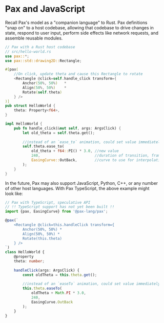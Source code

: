 # Pax and JavaScript

Recall Pax's model as a "companion language" to Rust.  Pax definitions "snap on" to a host codebase, allowing that codebase to drive changes in state, respond to user input, perform side effects like network requests, and assemble reusable modules.

```rust
// Pax with a Rust host codebase
// src/hello-world.rs
use pax::*;
use pax::std::drawing2D::Rectangle;

#[pax(
    //On click, update theta and cause this Rectangle to rotate
    <Rectangle @click=self.handle_click transform={
        Anchor(50%, 50%)   * 
        Align(50%, 50%)    * 
        Rotate(self.theta) 
    } />
)]
pub struct HelloWorld {
    theta: Property<f64>,
}

impl HelloWorld {
    pub fn handle_click(&mut self, args: ArgsClick) {
        let old_theta = self.theta.get();
        
        //instead of an `ease_to` animation, could set value immediately with `self.theta.set(...)`
        self.theta.ease_to(
            old_theta + f64::PI() * 3.0, //new value
            240,                         //duration of transition, frames
            EasingCurve::OutBack,        //curve to use for interpolation 
        );
    }
}
```

In the future, Pax may also support JavaScript, Python, C++, or any number of other host languages.  With Pax TypeScript, the above example might look like:

```typescript
// Pax with TypeScript, speculative API
// !! TypeScript support has not yet been built !!
import {pax, EasingCurve} from '@pax-lang/pax';

@pax(`
    <Rectangle @click=this.handleClick transform={
        Anchor(50%, 50%) *
        Align(50%, 50%) *
        Rotate(this.theta)
    } />
`)
class HelloWorld {
    @property
    theta: number;
    
    handleClick(args: ArgsClick) {
        const oldTheta = this.theta.get();
        
        //instead of an `easeTo` animation, could set value immediately with `self.theta.set(...)`
        this.theta.easeTo(
            oldTheta + Math.PI * 3.0,
            240,
            EasingCurve.OutBack
        );
    }
}

```